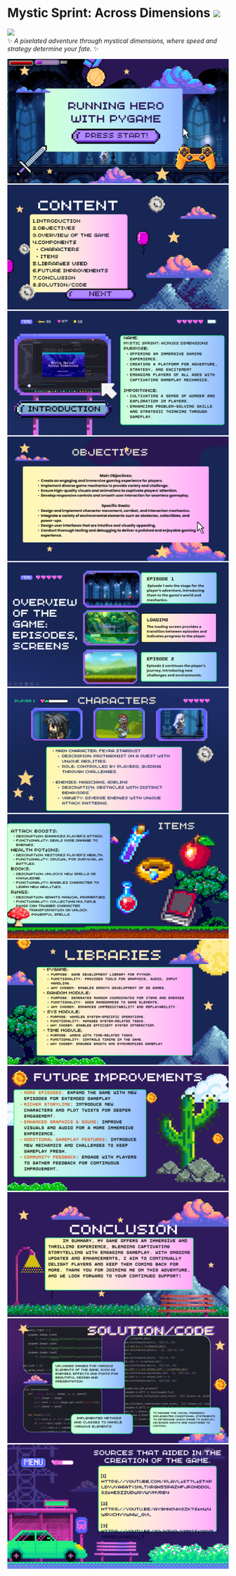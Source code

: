 # Mystic Sprint: Across Dimensions <img src="https://i.pinimg.com/originals/23/0d/6f/230d6fe581cf3f5131979c7a9c9ded35.gif" height="40">  
<img src="https://images-wixmp-ed30a86b8c4ca887773594c2.wixmp.com/f/9892934f-6880-48f7-82ff-918430f875c9/d9vllht-88fd3c58-3ee1-4c5c-b213-20bf199c9abb.gif?token=eyJ0eXAiOiJKV1QiLCJhbGciOiJIUzI1NiJ9.eyJzdWIiOiJ1cm46YXBwOjdlMGQxODg5ODIyNjQzNzNhNWYwZDQxNWVhMGQyNmUwIiwiaXNzIjoidXJuOmFwcDo3ZTBkMTg4OTgyMjY0MzczYTVmMGQ0MTVlYTBkMjZlMCIsIm9iaiI6W1t7InBhdGgiOiJcL2ZcLzk4OTI5MzRmLTY4ODAtNDhmNy04MmZmLTkxODQzMGY4NzVjOVwvZDl2bGxodC04OGZkM2M1OC0zZWUxLTRjNWMtYjIxMy0yMGJmMTk5YzlhYmIuZ2lmIn1dXSwiYXVkIjpbInVybjpzZXJ2aWNlOmZpbGUuZG93bmxvYWQiXX0.XtNPPmuipDGMzQAK163_W0zVqgZPbDk4c6Sf3-DdnYs"><br>
✨ *A pixelated adventure through mystical dimensions, where speed and strategy determine your fate.* ✨  

![1](assets/1.png)  
![2](assets/2.png)  
![3](assets/3.png)  
![4](assets/4.png)  
![5](assets/5.png)  
![6](assets/6.png)  
![7](assets/7.png)  
![8](assets/8.png)  
![9](assets/9.png)  
![10](assets/10.png)  
![11](assets/11.png)  
![12](assets/12.png)  


